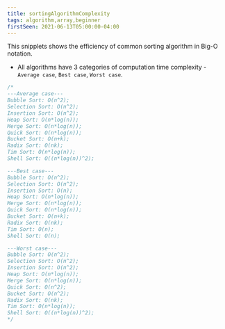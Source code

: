 ```yaml
---
title: sortingAlgorithmComplexity
tags: algorithm,array,beginner
firstSeen: 2021-06-13T05:00:00-04:00
---
```


This snipplets shows the efficiency of common sorting algorithm in Big-O notation.

- All algorithms have 3 categories of computation time complexity - `Average case`, `Best case`, `Worst case`.

```js
/*
---Average case---
Bubble Sort: O(n^2);
Selection Sort: O(n^2);
Insertion Sort: O(n^2);
Heap Sort: O(n*log(n));
Merge Sort: O(n*log(n));
Quick Sort: O(n*log(n));
Bucket Sort: O(n+k);
Radix Sort: O(nk);
Tim Sort: O(n*log(n));
Shell Sort: O((n*log(n))^2);

---Best case---
Bubble Sort: O(n^2);
Selection Sort: O(n^2);
Insertion Sort: O(n);
Heap Sort: O(n*log(n));
Merge Sort: O(n*log(n));
Quick Sort: O(n*log(n));
Bucket Sort: O(n+k);
Radix Sort: O(nk);
Tim Sort: O(n);
Shell Sort: O(n);

---Worst case---
Bubble Sort: O(n^2);
Selection Sort: O(n^2);
Insertion Sort: O(n^2);
Heap Sort: O(n*log(n));
Merge Sort: O(n*log(n));
Quick Sort: O(n^2);
Bucket Sort: O(n^2);
Radix Sort: O(nk);
Tim Sort: O(n*log(n));
Shell Sort: O((n*log(n))^2);
*/
```
